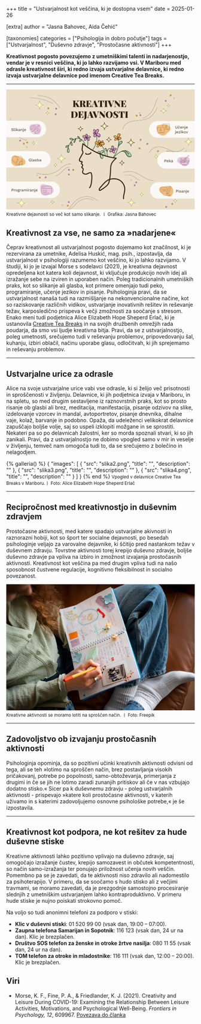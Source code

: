 +++
title = "Ustvarjalnost kot veščina, ki je dostopna vsem"
date = 2025-01-26

[extra]
author = "Jasna Bahovec, Aida Čehić"

[taxonomies]
categories = ["Psihologija in dobro počutje"]
tags = ["Ustvarjalnost", "Duševno zdravje", "Prostočasne aktivnosti"]
+++

**Kreativnost pogosto povezujemo z umetniškimi talenti in nadarjenostjo, vendar je v resnici veščina, ki jo lahko razvijamo vsi. V Mariboru med odrasle kreativnost širi, ki redno izvaja ustvarjalne delavnice, ki redno izvaja ustvarjalne delavnice pod imenom Creative Tea Breaks.**

<!-- more -->

---

![Kreativne dejavnosti so več kot samo slikanje.](slika1.png)\
<small>Kreativne dejavnosti so več kot samo slikanje. 〡 Grafika: Jasna Bahovec</small> 

## Kreativnost za vse, ne samo za »nadarjene« 

Čeprav kreativnost ali ustvarjalnost pogosto dojemamo kot značilnost, ki je rezervirana za umetnike, Adelisa Huskić, mag. psih., izpostavlja, da ustvarjalnost v psihologiji razumemo kot veščino, ki jo lahko razvijamo. V študiji, ki jo je izvajal Morse s sodelavci (2021), je kreativna dejavnost opredeljena kot katera koli dejavnost, ki vključuje produkcijo novih idej ali izražanje sebe na izviren in uporaben način. Poleg tradicionalnih umetniških praks, kot so slikanje ali glasba, kot primere omenjajo tudi peko, programiranje, učenje jezikov in pisanje. Psihologinja pravi, da se ustvarjalnost nanaša tudi na razmišljanje na nekonvencionalne načine, kot so raziskovanje različnih vidikov, ustvarjanje inovativnih rešitev in reševanje težav, karposledično prispeva k večji zmožnosti za soočanje s stresom. Enako meni tudi podjetnica Alice Elizabeth Hope Sheperd Erlač, ki je ustanovila [Creative Tea Breaks](https://creativeteabreaks.com/) in na svojih družbenih omrežjih rada poudarja, da smo vsi ljudje kreativna bitja. Pravi, da se z ustvarjalnostjo, poleg umetnosti, srečujemo tudi v reševanju problemov, pripovedovanju šal, kuhanju, izbiri oblačil, načinu uporabe glasu, odločitvah, ki jih sprejemamo in reševanju problemov.  

---

## Ustvarjalne urice za odrasle 

Alice na svoje ustvarjalne urice vabi vse odrasle, ki si želijo več prisotnosti in sproščenosti v življenju. Delavnice, ki jih podjetnica izvaja v Mariboru, in na spletu, so med drugim sestavljene iz raznovrstnih praks, kot so prosto risanje ob glasbi ali brez, meditacija, manifestacija, pisanje odzivov na slike, izdelovanje vzorcev in mandal, avtoportretov, pisanje dnevnika, dihalne vaje, kolaž, barvanje in podobno. Opaža, da udeleženci velikokrat delavnice zapuščajo boljše volje, saj so uspeli izklopiti možgane in se sprostiti. Nekateri pa so po delavnicah žalostni, ker so morda spoznali stvari, ki so jih zanikali. Pravi, da z ustvarjalnostjo ne dobimo vpogled samo v mir in veselje v življenju, temveč nam omogoča tudi to, da se srečujemo z bolečino in nelagodjem.  

{% galleria() %}
{
  "images": [
    {
      "src": "slika2.png",
      "title": "",
      "description": ""
    },
    {
      "src": "slika3.png",
      "title": "",
      "description": ""
    },
    {
      "src": "slika4.png",
      "title": "",
      "description": ""
    }
  ]
}
{% end %}
<small>Vpogled v delavnice Creative Tea Breaks v Mariboru.〡 Foto: Alice Elizabeth Hope Sheperd Erlač</small> 

---

## Recipročnost med kreativnostjo in duševnim zdravjem 

Prostočasne aktivnosti, med katere spadajo ustvarjalne akivnosti in raznorazni hobiji, kot so šport ter socialne dejavnosti, po besedah psihologinje veljajo za varovalne dejavnike, ki ščitijo pred nastankom težav v duševnem zdravju. Tovrstne aktivnosti torej krepijo duševno zdravje, boljše duševno zdravje pa vpliva na izbiro in zmožnost izvajanja prostočasnih aktivnosti. Kreativnost kot veščina pa med drugim vpliva tudi na našo sposobnost čustvene regulacije, kognitivno fleksibilnost in socialno povezanost.  

![Kreativne aktivnosti se moramo lotiti na sproščen način.](slika5.jpeg)\
<small>Kreativne aktivnosti se moramo lotiti na sproščen način. 〡 Foto: Freepik</small> 

---

## Zadovoljstvo ob izvajanju prostočasnih aktivnosti

Psihologinja opominja, da so pozitivni učinki kreativnih aktivnosti odvisni od tega, ali se teh »lotimo na sproščen način, brez postavljanja visokih pričakovanj, potrebe po popolnosti, samo-obtoževanja, primerjanja z drugimi in če se jih ne lotimo zaradi zunanjih pritiskov ali če v nas vzbujajo dodatno stisko.« Sicer pa k duševnemu zdravju - poleg ustvarjalnih aktivnosti - prispevajo »katere koli prostočasne aktivnosti, v katerih uživamo in s katerimi zadovoljujemo osnovne psihološke potrebe,« je še izpostavila. 

---

## Kreativnost kot podpora, ne kot rešitev za hude duševne stiske 

Kreativne aktivnosti lahko pozitivno vplivajo na duševno zdravje, saj omogočajo izražanje čustev, krepijo samozavest in občutek kompetentnosti, so način samo-izražanja ter ponujajo priložnost učenja novih veščin. Pomembno pa se je zavedati, da te aktivnosti niso zdravilo ali nadomestilo za psihoterapijo. V primeru, da se soočamo s hudo stisko ali z večjimi travmami, se moramo zavedati, da je prezgodnje samostojno procesiranje slednjih z umetniškim ustvarjanjem lahko kontraproduktivno. V primeru hude stiske je nujno poiskati strokovno pomoč.  

Na voljo so tudi anonimni telefoni za podporo v stiski:

- **Klic v duševni stiski**: 01 520 99 00 (vsak dan, 19:00 – 07:00).  
- **Zaupna telefona Samarijan in Sopotnik**: 116 123 (vsak dan, 24 ur na dan). Klic je brezplačen.  
- **Društvo SOS telefon za ženske in otroke žrtve nasilja**: 080 11 55 (vsak dan, 24 ur na dan).  
- **TOM telefon za otroke in mladostnike**: 116 111 (vsak dan, 12:00 – 20:00). Klic je brezplačen.  

## Viri

- Morse, K. F., Fine, P. A., & Friedlander, K. J. (2021). Creativity and Leisure During COVID-19: Examining the Relationship Between Leisure Activities, Motivations, and Psychological Well-Being. *Frontiers in Psychology, 12*, 609967. [Povezava do članka](https://www.frontiersin.org/journals/psychology/articles/10.3389/fpsyg.2021.609967/full)  
